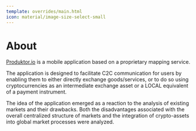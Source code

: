 ```yaml
---
template: overrides/main.html 
icon: material/image-size-select-small
---
```

# About

[Produktor.io](https://produktor.github.io/web/) is a mobile application based on a proprietary mapping service.

The application is designed to facilitate C2C communication for users by enabling them to either directly exchange goods/services, or to do so using cryptocurrencies as an intermediate exchange asset or a LOCAL equivalent of a payment instrument.

The idea of the application emerged as a reaction to the analysis of existing markets and their drawbacks.
Both the disadvantages associated with the overall centralized structure of markets and the integration of crypto-assets into global market processes were analyzed.


